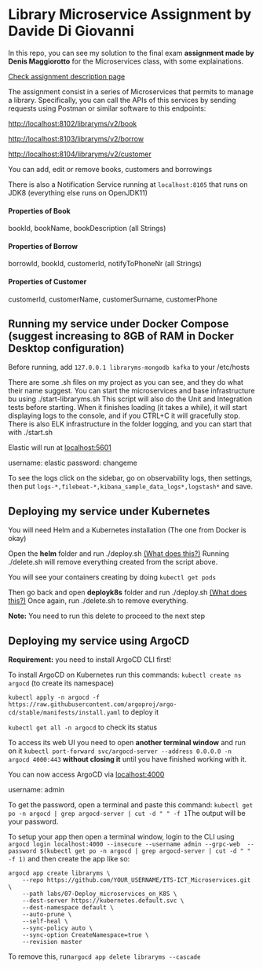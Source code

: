 #  **Library Microservice Assignment by Davide Di Giovanni**

In this repo, you can see my solution to the final exam **assignment made by Denis Maggiorotto** for the Microservices class, with some explainations.

[Check assignment description page](https://github.com/sunnyvale-academy/ITS-ICT_Microservices/blob/master/assignments/01-Library_application/README.md "Before starting, check the assignment description page")

The assignment consist in a series of Microservices that permits to manage a library.
Specifically, you can call the APIs of this services by sending requests using Postman or similar software to this endpoints:

[http://localhost:8102/libraryms/v2/book](http://localhost:8102/libraryms/v2/book "http://localhost:8102/libraryms/v2/book")

[http://localhost:8103/libraryms/v2/borrow](http://localhost:8103/libraryms/v2/borrow "http://localhost:8103/libraryms/v2/borrow")

[http://localhost:8104/libraryms/v2/customer](http://localhost:8104/libraryms/v2/customer "http://localhost:8104/libraryms/v2/customer")

You can add, edit or remove books, customers and borrowings

There is also a Notification Service running at `localhost:8105` that runs on JDK8 (everything else runs on OpenJDK11)

#### Properties of Book
bookId, bookName, bookDescription (all Strings)

#### Properties of Borrow
borrowId, bookId, customerId, notifyToPhoneNr (all Strings)

#### Properties of Customer
customerId, customerName, customerSurname, customerPhone

## Running my service under Docker Compose (suggest increasing to 8GB of RAM in Docker Desktop configuration)

Before running, add `127.0.0.1 libraryms-mongodb kafka` to your /etc/hosts

There are some .sh files on my project as you can see, and they do what their name suggest. 
You can start the microservices and base infrastructure bu using ./start-libraryms.sh
This script will also do the Unit and Integration tests before starting. 
When it finishes loading (it takes a while), it will start displaying logs to the console, and if you CTRL+C it will gracefully stop.
There is also ELK infrastructure in the folder logging, and you can start that with ./start.sh

Elastic will run at [localhost:5601](localhost:5601 "localhost:5601")

username: elastic
password: changeme

To see the logs click on the sidebar, go on observability logs, then settings, then put
`logs-*,filebeat-*,kibana_sample_data_logs*,logstash*` and save.

## Deploying my service under Kubernetes

You will need Helm and a Kubernetes installation (The one from Docker is okay)

Open the **helm** folder and run ./deploy.sh [(What does this?)](https://github.com/sunnyvale-academy/ITS-ICT_Microservices/blob/master/labs/06-Install_infrastructure_components_on_K8S/README.md "(What does this script?)")
Running ./delete.sh will remove everything created from the script above.

You will see your containers creating by doing `kubectl get pods`

Then go back and open **deployk8s** folder and run ./deploy.sh [(What does this?)](https://github.com/sunnyvale-academy/ITS-ICT_Microservices/tree/master/labs/07-Deploy_microservices_on_K8S "(What does this?)")
Once again, run ./delete.sh to remove everything.

**Note:** You need to run this delete to proceed to the next step

## Deploying my service using ArgoCD 

**Requirement:** you need to install ArgoCD CLI first!

To install ArgoCD on Kubernetes run this commands:
`kubectl create ns argocd` (to create its namespace)

`kubectl apply -n argocd -f https://raw.githubusercontent.com/argoproj/argo-cd/stable/manifests/install.yaml` to deploy it

`kubectl get all -n argocd` to check its status

To access its web UI you need to open **another terminal window** and run on it `kubectl port-forward svc/argocd-server --address 0.0.0.0 -n argocd 4000:443` **without closing it** until you have finished working with it. 

You can now access ArgoCD via [localhost:4000](localhost:4000 "localhost:4000")

username: admin

To get the password, open a terminal and paste this command: `kubectl get po -n argocd | grep argocd-server | cut -d " " -f 1`The output will be your password.

To setup your app then open a terminal window, login to the CLI using `argocd login localhost:4000 --insecure --username admin --grpc-web  --password $(kubectl get po -n argocd | grep argocd-server | cut -d " " -f 1)` and then create the app like so:



    argocd app create libraryms \
        --repo https://github.com/YOUR_USERNAME/ITS-ICT_Microservices.git \
        --path labs/07-Deploy_microservices_on_K8S \
        --dest-server https://kubernetes.default.svc \
        --dest-namespace default \
        --auto-prune \
        --self-heal \
        --sync-policy auto \
        --sync-option CreateNamespace=true \
        --revision master

To remove this, run`argocd app delete libraryms --cascade`

